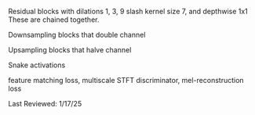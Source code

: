 Residual blocks with dilations 1, 3, 9 slash kernel size 7, and depthwise 1x1
These are chained together.

Downsampling blocks that double channel

Upsampling blocks that halve channel

Snake activations

feature matching loss, multiscale STFT discriminator, mel-reconstruction loss

Last Reviewed: 1/17/25